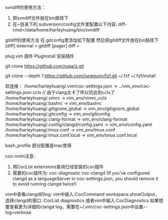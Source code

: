 svndiff的使用方法：
1. 把svndiff文件放在bin路径下
2. 在~目录下的.subversion/config文件里配置以下内容:
    diff-cmd=/data/home/harleyhuang/bin/svndiff 


gitdiff的使用方法
在.gitconfig里添加如下配置 然后把gitdiff文件放在bin路径下
[diff]
external = gitdiff
[pager]
diff =


plug.vim 插件
PlugInstall 安装插件

git clone https://github.com/rupa/z.git

git clone --depth 1 https://github.com/junegunn/fzf.git ~/.fzf
~/.fzf/install


软连接：
/home/harleyhuang/.vim/coc-settings.json -> ../vim_env/coc-settings.json.ccls   // 由于clang太卡了所以切会到ccls了
/home/harleyhuang/.vimrc -> vim_env/vimrc_ccls
/home/harleyhuang/.bashrc -> vim_env/bashrc
/home/harleyhuang/.gitignore_global -> vim_env/gitignore_global
/home/harleyhuang/.gitconfig -> vim_env/gitconfig
/home/harleyhuang/.clang-format -> vim_env/clang-format
/home/harleyhuang/.config/clangd/config.yaml -> vim_env/config.yaml
/home/harleyhuang/.tmux.conf -> vim_env/tmux.conf
/home/harleyhuang/.tmux.conf.local -> vim_env/tmux.conf.local

bash_profile 部分配置是mac使用

coc-nvim注意:
1. 用CocList extensions查询已经安装的coc插件
2. 需要的coc插件为:
coc-diagnostic 
coc-clangd (If you've configured clangd as a languageServer in coc-settings.json, you should remove it to avoid running clangd twice!)

vim中查看clangd的log:
vim中输入:CocCommand workspace.showOutput，选择clangd的窗口
:CocList diagnostics
或者vim中输入:CocDiagnostics
如果想要查看更为详细的clangd log，需要在~/.vim/coc-settings.json中设置--log=verbose

